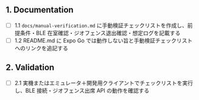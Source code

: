 ## 1. Documentation

- [ ] 1.1 `docs/manual-verification.md` に手動検証チェックリストを作成し、前提条件・BLE 在室確認・ジオフェンス退出確認・想定ログを記載する
- [ ] 1.2 README.md に Expo Go では動作しない旨と手動検証チェックリストへのリンクを追記する

## 2. Validation

- [ ] 2.1 実機またはエミュレータ＋開発用クライアントでチェックリストを実行し、BLE 接続・ジオフェンス出席 API の動作を確認する
